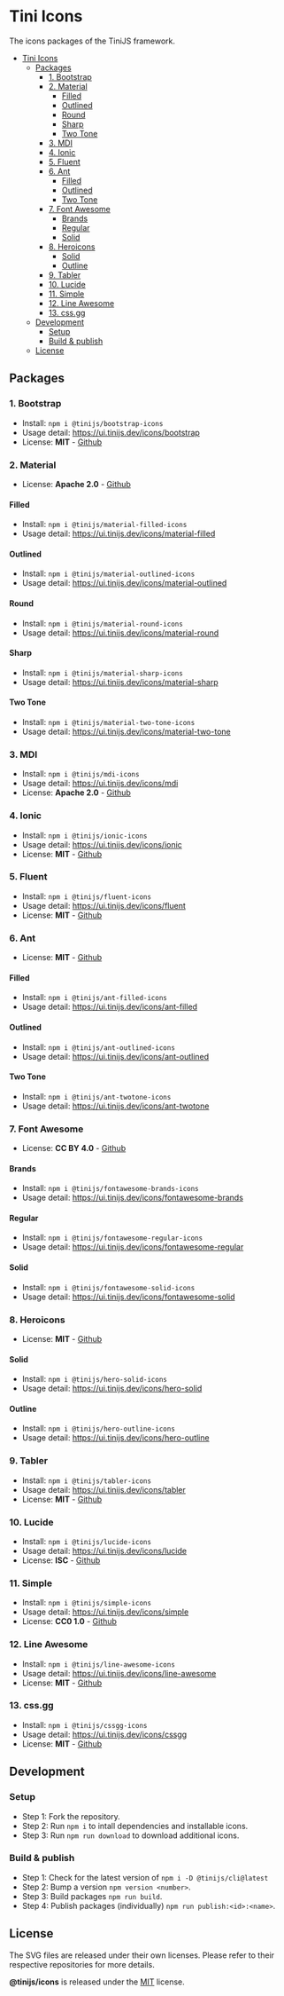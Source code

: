 # Tini Icons

The icons packages of the TiniJS framework.

- [Tini Icons](#tini-icons)
  - [Packages](#packages)
    - [1. Bootstrap](#1-bootstrap)
    - [2. Material](#2-material)
      - [Filled](#filled)
      - [Outlined](#outlined)
      - [Round](#round)
      - [Sharp](#sharp)
      - [Two Tone](#two-tone)
    - [3. MDI](#3-mdi)
    - [4. Ionic](#4-ionic)
    - [5. Fluent](#5-fluent)
    - [6. Ant](#6-ant)
      - [Filled](#filled-1)
      - [Outlined](#outlined-1)
      - [Two Tone](#two-tone-1)
    - [7. Font Awesome](#7-font-awesome)
      - [Brands](#brands)
      - [Regular](#regular)
      - [Solid](#solid)
    - [8. Heroicons](#8-heroicons)
      - [Solid](#solid-1)
      - [Outline](#outline)
    - [9. Tabler](#9-tabler)
    - [10. Lucide](#10-lucide)
    - [11. Simple](#11-simple)
    - [12. Line Awesome](#12-line-awesome)
    - [13. css.gg](#13-cssgg)
  - [Development](#development)
    - [Setup](#setup)
    - [Build \& publish](#build--publish)
  - [License](#license)

## Packages

### 1. Bootstrap

- Install: `npm i @tinijs/bootstrap-icons`
- Usage detail: <https://ui.tinijs.dev/icons/bootstrap>
- License: **MIT** - [Github](https://github.com/twbs/icons)

### 2. Material

- License: **Apache 2.0** - [Github](https://github.com/google/material-design-icons)

#### Filled

- Install: `npm i @tinijs/material-filled-icons`
- Usage detail: <https://ui.tinijs.dev/icons/material-filled>

#### Outlined

- Install: `npm i @tinijs/material-outlined-icons`
- Usage detail: <https://ui.tinijs.dev/icons/material-outlined>

#### Round

- Install: `npm i @tinijs/material-round-icons`
- Usage detail: <https://ui.tinijs.dev/icons/material-round>

#### Sharp

- Install: `npm i @tinijs/material-sharp-icons`
- Usage detail: <https://ui.tinijs.dev/icons/material-sharp>

#### Two Tone

- Install: `npm i @tinijs/material-two-tone-icons`
- Usage detail: <https://ui.tinijs.dev/icons/material-two-tone>

### 3. MDI

- Install: `npm i @tinijs/mdi-icons`
- Usage detail: <https://ui.tinijs.dev/icons/mdi>
- License: **Apache 2.0** - [Github](https://github.com/Templarian/MaterialDesign-SVG)

### 4. Ionic

- Install: `npm i @tinijs/ionic-icons`
- Usage detail: <https://ui.tinijs.dev/icons/ionic>
- License: **MIT** - [Github](https://github.com/ionic-team/ionicons)

### 5. Fluent

- Install: `npm i @tinijs/fluent-icons`
- Usage detail: <https://ui.tinijs.dev/icons/fluent>
- License: **MIT** - [Github](https://github.com/microsoft/fluentui-system-icons)

### 6. Ant

- License: **MIT** - [Github](https://github.com/ant-design/ant-design-icons/tree/master)

#### Filled

- Install: `npm i @tinijs/ant-filled-icons`
- Usage detail: <https://ui.tinijs.dev/icons/ant-filled>

#### Outlined

- Install: `npm i @tinijs/ant-outlined-icons`
- Usage detail: <https://ui.tinijs.dev/icons/ant-outlined>

#### Two Tone

- Install: `npm i @tinijs/ant-twotone-icons`
- Usage detail: <https://ui.tinijs.dev/icons/ant-twotone>

### 7. Font Awesome

- License: **CC BY 4.0** - [Github](https://github.com/FortAwesome/Font-Awesome)

#### Brands

- Install: `npm i @tinijs/fontawesome-brands-icons`
- Usage detail: <https://ui.tinijs.dev/icons/fontawesome-brands>

#### Regular

- Install: `npm i @tinijs/fontawesome-regular-icons`
- Usage detail: <https://ui.tinijs.dev/icons/fontawesome-regular>

#### Solid

- Install: `npm i @tinijs/fontawesome-solid-icons`
- Usage detail: <https://ui.tinijs.dev/icons/fontawesome-solid>

### 8. Heroicons

- License: **MIT** - [Github](https://github.com/tailwindlabs/heroicons)

#### Solid

- Install: `npm i @tinijs/hero-solid-icons`
- Usage detail: <https://ui.tinijs.dev/icons/hero-solid>

#### Outline

- Install: `npm i @tinijs/hero-outline-icons`
- Usage detail: <https://ui.tinijs.dev/icons/hero-outline>

### 9. Tabler

- Install: `npm i @tinijs/tabler-icons`
- Usage detail: <https://ui.tinijs.dev/icons/tabler>
- License: **MIT** - [Github](https://github.com/tabler/tabler-icons)

### 10. Lucide

- Install: `npm i @tinijs/lucide-icons`
- Usage detail: <https://ui.tinijs.dev/icons/lucide>
- License: **ISC** - [Github](https://github.com/lucide-icons/lucide)

### 11. Simple

- Install: `npm i @tinijs/simple-icons`
- Usage detail: <https://ui.tinijs.dev/icons/simple>
- License: **CC0 1.0** - [Github](https://github.com/simple-icons/simple-icons)

### 12. Line Awesome

- Install: `npm i @tinijs/line-awesome-icons`
- Usage detail: <https://ui.tinijs.dev/icons/line-awesome>
- License: **MIT** - [Github](https://github.com/icons8/line-awesome)

### 13. css.gg

- Install: `npm i @tinijs/cssgg-icons`
- Usage detail: <https://ui.tinijs.dev/icons/cssgg>
- License: **MIT** - [Github](https://github.com/astrit/css.gg)

## Development

### Setup

- Step 1: Fork the repository.
- Step 2: Run `npm i` to intall dependencies and installable icons.
- Step 3: Run `npm run download` to download additional icons.

### Build & publish

- Step 1: Check for the latest version of `npm i -D @tinijs/cli@latest`
- Step 2: Bump a version `npm version <number>`.
- Step 3: Build packages `npm run build`.
- Step 4: Publish packages (individually) `npm run publish:<id>:<name>`.

## License

The SVG files are released under their own licenses. Please refer to their respective repositories for more details.

**@tinijs/icons** is released under the [MIT](https://github.com/tinijs/icons/blob/master/LICENSE) license.
